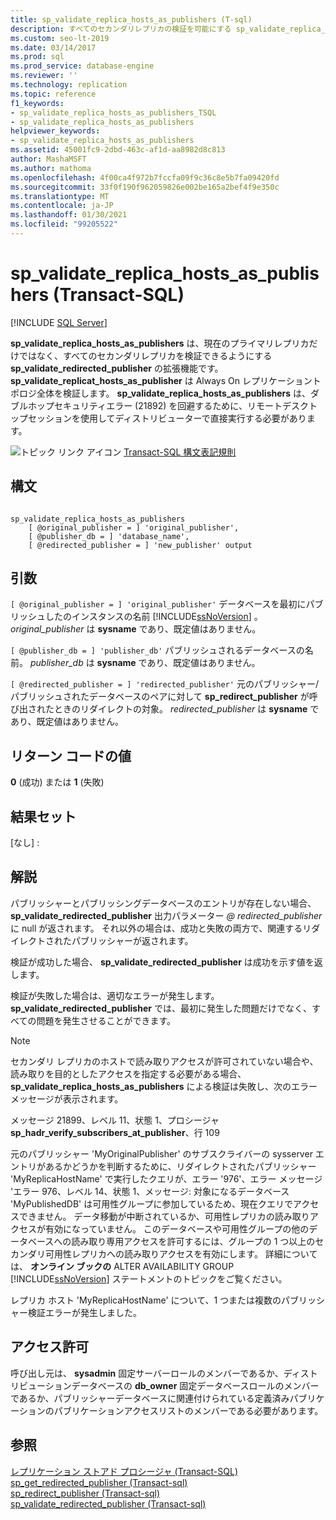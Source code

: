 ```yaml
---
title: sp_validate_replica_hosts_as_publishers (T-sql)
description: すべてのセカンダリレプリカの検証を可能にする sp_validate_replica_hosts_as_publishers ストアドプロシージャについて説明します。
ms.custom: seo-lt-2019
ms.date: 03/14/2017
ms.prod: sql
ms.prod_service: database-engine
ms.reviewer: ''
ms.technology: replication
ms.topic: reference
f1_keywords:
- sp_validate_replica_hosts_as_publishers_TSQL
- sp_validate_replica_hosts_as_publishers
helpviewer_keywords:
- sp_validate_replica_hosts_as_publishers
ms.assetid: 45001fc9-2dbd-463c-af1d-aa8982d8c813
author: MashaMSFT
ms.author: mathoma
ms.openlocfilehash: 4f00ca4f972b7fccfa09f9c36c8e5b7fa09420fd
ms.sourcegitcommit: 33f0f190f962059826e002be165a2bef4f9e350c
ms.translationtype: MT
ms.contentlocale: ja-JP
ms.lasthandoff: 01/30/2021
ms.locfileid: "99205522"
---
```

# <a name="sp_validate_replica_hosts_as_publishers-transact-sql"></a>sp_validate_replica_hosts_as_publishers (Transact-SQL)
[!INCLUDE [SQL Server](../../includes/applies-to-version/sqlserver.md)]

  **sp_validate_replica_hosts_as_publishers** は、現在のプライマリレプリカだけではなく、すべてのセカンダリレプリカを検証できるようにする **sp_validate_redirected_publisher** の拡張機能です。 **sp_validate_replicat_hosts_as_publisher** は Always On レプリケーショントポロジ全体を検証します。 **sp_validate_replica_hosts_as_publishers** は、ダブルホップセキュリティエラー (21892) を回避するために、リモートデスクトップセッションを使用してディストリビューターで直接実行する必要があります。  
  
 ![トピック リンク アイコン](../../database-engine/configure-windows/media/topic-link.gif "トピック リンク アイコン") [Transact-SQL 構文表記規則](../../t-sql/language-elements/transact-sql-syntax-conventions-transact-sql.md)  
  
## <a name="syntax"></a>構文  
  
```  
  
sp_validate_replica_hosts_as_publishers   
    [ @original_publisher = ] 'original_publisher',  
    [ @publisher_db = ] 'database_name',   
    [ @redirected_publisher = ] 'new_publisher' output  
```  
  
## <a name="arguments"></a>引数  
`[ @original_publisher = ] 'original_publisher'` データベースを最初にパブリッシュしたのインスタンスの名前 [!INCLUDE[ssNoVersion](../../includes/ssnoversion-md.md)] 。 *original_publisher* は **sysname** であり、既定値はありません。  
  
`[ @publisher_db = ] 'publisher_db'` パブリッシュされるデータベースの名前。 *publisher_db* は **sysname** であり、既定値はありません。  
  
`[ @redirected_publisher = ] 'redirected_publisher'` 元のパブリッシャー/パブリッシュされたデータベースのペアに対して **sp_redirect_publisher** が呼び出されたときのリダイレクトの対象。 *redirected_publisher* は **sysname** であり、既定値はありません。  
  
## <a name="return-code-values"></a>リターン コードの値  
 **0** (成功) または **1** (失敗)  
  
## <a name="result-sets"></a>結果セット  
 [なし] :  
  
## <a name="remarks"></a>解説  
 パブリッシャーとパブリッシングデータベースのエントリが存在しない場合、 **sp_validate_redirected_publisher** 出力パラメーター *\@ redirected_publisher* に null が返されます。 それ以外の場合は、成功と失敗の両方で、関連するリダイレクトされたパブリッシャーが返されます。  
  
 検証が成功した場合、 **sp_validate_redirected_publisher** は成功を示す値を返します。  
  
 検証が失敗した場合は、適切なエラーが発生します。  **sp_validate_redirected_publisher** では、最初に発生した問題だけでなく、すべての問題を発生させることができます。  
  
> [!NOTE]  
>  セカンダリ レプリカのホストで読み取りアクセスが許可されていない場合や、読み取りを目的としたアクセスを指定する必要がある場合、**sp_validate_replica_hosts_as_publishers** による検証は失敗し、次のエラー メッセージが表示されます。  
>   
>  メッセージ 21899、レベル 11、状態 1、プロシージャ **sp_hadr_verify_subscribers_at_publisher**、行 109  
>   
>  元のパブリッシャー 'MyOriginalPublisher' のサブスクライバーの sysserver エントリがあるかどうかを判断するために、リダイレクトされたパブリッシャー 'MyReplicaHostName' で実行したクエリが、エラー '976'、エラー メッセージ 'エラー 976、レベル 14、状態 1、メッセージ: 対象になるデータベース 'MyPublishedDB' は可用性グループに参加しているため、現在クエリでアクセスできません。 データ移動が中断されているか、可用性レプリカの読み取りアクセスが有効になっていません。 このデータベースや可用性グループの他のデータベースへの読み取り専用アクセスを許可するには、グループの 1 つ以上のセカンダリ可用性レプリカへの読み取りアクセスを有効にします。  詳細については、 **オンライン ブックの** ALTER AVAILABILITY GROUP [!INCLUDE[ssNoVersion](../../includes/ssnoversion-md.md)] ステートメントのトピックをご覧ください。  
>   
>  レプリカ ホスト 'MyReplicaHostName' について、1 つまたは複数のパブリッシャー検証エラーが発生しました。  
  
## <a name="permissions"></a>アクセス許可  
 呼び出し元は、 **sysadmin** 固定サーバーロールのメンバーであるか、ディストリビューションデータベースの **db_owner** 固定データベースロールのメンバーであるか、パブリッシャーデータベースに関連付けられている定義済みパブリケーションのパブリケーションアクセスリストのメンバーである必要があります。  
  
## <a name="see-also"></a>参照  
 [レプリケーション ストアド プロシージャ &#40;Transact-SQL&#41;](../../relational-databases/system-stored-procedures/replication-stored-procedures-transact-sql.md)   
 [sp_get_redirected_publisher &#40;Transact-sql&#41;](../../relational-databases/system-stored-procedures/sp-get-redirected-publisher-transact-sql.md)   
 [sp_redirect_publisher &#40;Transact-sql&#41;](../../relational-databases/system-stored-procedures/sp-redirect-publisher-transact-sql.md)   
 [sp_validate_redirected_publisher &#40;Transact-sql&#41;](../../relational-databases/system-stored-procedures/sp-validate-redirected-publisher-transact-sql.md)  
  
  
